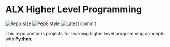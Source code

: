 # ALX Higher Level Programming

![Repo size](https://img.shields.io/github/repo-size/B3zaleel/alx-higher_level_programming)
![Pep8 style](https://img.shields.io/badge/PEP8-style%20guide-purple?style=round-square)
![Latest commit](https://img.shields.io/github/last-commit/B3zaleel/alx-higher_level_programming/main?style=round-square)

This repo contains projects for learning higher level programming concepts with __Python__.
